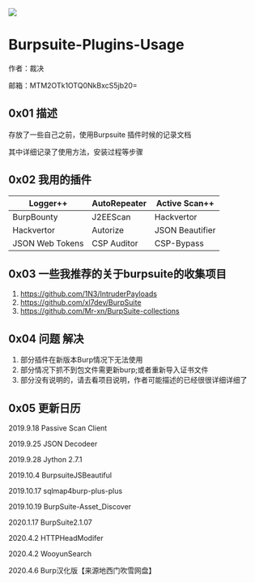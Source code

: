 ![](https://up.enterdesk.com/edpic_source/b0/2c/c3/b02cc3d44c6150cc1b718a81e5e7453a.jpg)

# Burpsuite-Plugins-Usage

作者：裁决

邮箱：MTM2OTk1OTQ0NkBxcS5jb20=

## 0x01 描述

存放了一些自己之前，使用Burpsuite 插件时候的记录文档

其中详细记录了使用方法，安装过程等步骤

## 0x02 我用的插件

| Logger++        | AutoRepeater | Active Scan++   |
| --------------- | ------------ | --------------- |
| BurpBounty      | J2EEScan     | Hackvertor      |
| Hackvertor      | Autorize     | JSON Beautifier |
| JSON Web Tokens | CSP Auditor  | CSP-Bypass      |



## 0x03 一些我推荐的关于burpsuite的收集项目

1. https://github.com/1N3/IntruderPayloads
2. https://github.com/xl7dev/BurpSuite
3. https://github.com/Mr-xn/BurpSuite-collections

## 0x04 问题 解决

1. 部分插件在新版本Burp情况下无法使用
2. 部分情况下抓不到包文件需更新burp;或者重新导入证书文件
3. 部分没有说明的，请去看项目说明，作者可能描述的已经很很详细详细了

## 0x05  更新日历

2019.9.18 Passive Scan Client 

2019.9.25 JSON Decodeer 

2019.9.28 Jython 2.7.1 

2019.10.4 BurpsuiteJSBeautiful

2019.10.17 sqlmap4burp-plus-plus

2019.10.19 BurpSuite-Asset_Discover

2020.1.17 BurpSuite2.1.07

2020.4.2 HTTPHeadModifer

2020.4.2 WooyunSearch

2020.4.6 Burp汉化版【来源地西门吹雪网盘】



